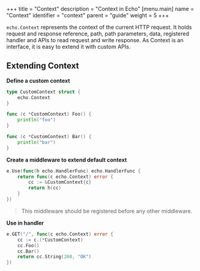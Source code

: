 +++
title = "Context"
description = "Context in Echo"
[menu.main]
  name = "Context"
  identifier = "context"
  parent = "guide"
  weight = 5
+++

`echo.Context` represents the context of the current HTTP request. It holds request and
response reference, path, path parameters, data, registered handler and APIs to read
request and write response. As Context is an interface, it is easy to extend it with
custom APIs.

## Extending Context

**Define a custom context**

```go
type CustomContext struct {
	echo.Context
}

func (c *CustomContext) Foo() {
	println("foo")
}

func (c *CustomContext) Bar() {
	println("bar")
}
```

**Create a middleware to extend default context**

```go
e.Use(func(h echo.HandlerFunc) echo.HandlerFunc {
	return func(c echo.Context) error {
		cc := &CustomContext{c}
		return h(cc)
	}
})
```

> This middleware should be registered before any other middleware.

**Use in handler**

```go
e.GET("/", func(c echo.Context) error {
	cc := c.(*CustomContext)
	cc.Foo()
	cc.Bar()
	return cc.String(200, "OK")
})
```
